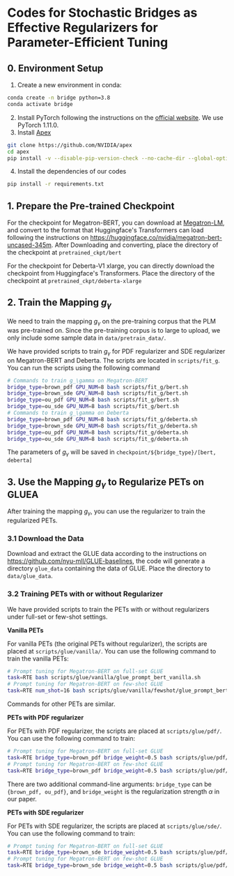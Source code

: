 # Codes for Stochastic Bridges as Effective Regularizers for Parameter-Efficient Tuning
## 0. Environment Setup
1. Create a new environment in conda:
```bash
conda create -n bridge python=3.8
conda activate bridge
```
2. Install PyTorch following the instructions on the [official website](https://pytorch.org/get-started/locally/). We use PyTorch 1.11.0.
3. Install [Apex](https://github.com/NVIDIA/apex#from-source)
```bash
git clone https://github.com/NVIDIA/apex
cd apex
pip install -v --disable-pip-version-check --no-cache-dir --global-option="--cpp_ext" --global-option="--cuda_ext" ./
```
4. Install the dependencies of our codes
```bash
pip install -r requirements.txt
```

## 1. Prepare the Pre-trained Checkpoint
For the checkpoint for Megatron-BERT, you can download at [Megatron-LM](https://github.com/NVIDIA/Megatron-LM), and convert to the format that Huggingface's Transformers can load following the instructions on https://huggingface.co/nvidia/megatron-bert-uncased-345m. After Downloading and converting, place the directory of the checkpoint at `pretrained_ckpt/bert`

For the checkpoint for Deberta-V1 xlarge, you can directly download the checkpoint from Huggingface's Transformers. Place the directory of the checkpoint at `pretrained_ckpt/deberta-xlarge`

## 2. Train the Mapping $g_\gamma$
We need to train the mapping $g_\gamma$ on the pre-training corpus that the PLM was pre-trained on. Since the pre-training corpus is to large to upload, we only include some sample data in `data/pretrain_data/`. 

We have provided scripts to train $g_\gamma$ for PDF regularizer and SDE regularizer on Megatron-BERT and Deberta. The scripts are located in `scripts/fit_g`. You can run the scripts using the following command
```bash
# Commands to train g_\gamma on Megatron-BERT
bridge_type=brown_pdf GPU_NUM=8 bash scripts/fit_g/bert.sh
bridge_type=brown_sde GPU_NUM=8 bash scripts/fit_g/bert.sh
bridge_type=ou_pdf GPU_NUM=8 bash scripts/fit_g/bert.sh
bridge_type=ou_sde GPU_NUM=8 bash scripts/fit_g/bert.sh
# Commands to train g_\gamma on Deberta
bridge_type=brown_pdf GPU_NUM=8 bash scripts/fit_g/deberta.sh
bridge_type=brown_sde GPU_NUM=8 bash scripts/fit_g/deberta.sh
bridge_type=ou_pdf GPU_NUM=8 bash scripts/fit_g/deberta.sh
bridge_type=ou_sde GPU_NUM=8 bash scripts/fit_g/deberta.sh
```
The parameters of $g_\gamma$ will be saved in `checkpoint/${bridge_type}/[bert, deberta]`

## 3. Use the Mapping $g_\gamma$ to Regularize PETs on GLUEA
After training the mapping $g_\gamma$, you can use the regularizer to train the regularized PETs.
### 3.1 Download the Data
Download and extract the GLUE data according to the instructions on https://github.com/nyu-mll/GLUE-baselines, the code will generate a directory `glue_data` containing the data of GLUE. Place the directory to `data/glue_data`. 

### 3.2 Training PETs with or without Regularizer
We have provided scripts to train the PETs with or without regularizers under full-set or few-shot settings.

**Vanilla PETs**

For vanilla PETs (the original PETs without regularizer), the scripts are placed at `scripts/glue/vanilla/`. You can use the following command to train the vanilla PETs:
```bash
# Prompt tuning for Megatron-BERT on full-set GLUE
task=RTE bash scripts/glue/vanilla/glue_prompt_bert_vanilla.sh
# Prompt tuning for Megatron-BERT on few-shot GLUE
task=RTE num_shot=16 bash scripts/glue/vanilla/fewshot/glue_prompt_bert_fewshot_vanilla.sh
```
Commands for other PETs are similar.

**PETs with PDF regularizer**

For PETs with PDF regularizer, the scripts are placed at `scripts/glue/pdf/`. You can use the following command to train:
```bash
# Prompt tuning for Megatron-BERT on full-set GLUE
task=RTE bridge_type=brown_pdf bridge_weight=0.5 bash scripts/glue/pdf/glue_prompt_bert.sh
# Prompt tuning for Megatron-BERT on few-shot GLUE
task=RTE bridge_type=brown_pdf bridge_weight=0.5 bash scripts/glue/pdf/glue_prompt_bert.sh
```
There are two additional command-line arguments: `bridge_type` can be `{brown_pdf, ou_pdf}`, and `bridge_weight` is the regularization strength $\alpha$ in our paper.

**PETs with SDE regularizer**

For PETs with SDE regularizer, the scripts are placed at `scripts/glue/sde/`. You can use the following command to train:
```bash
# Prompt tuning for Megatron-BERT on full-set GLUE
task=RTE bridge_type=brown_sde bridge_weight=0.5 bash scripts/glue/pdf/glue_prompt_bert.sh
# Prompt tuning for Megatron-BERT on few-shot GLUE
task=RTE bridge_type=brown_sde bridge_weight=0.5 bash scripts/glue/pdf/glue_prompt_bert.sh
```